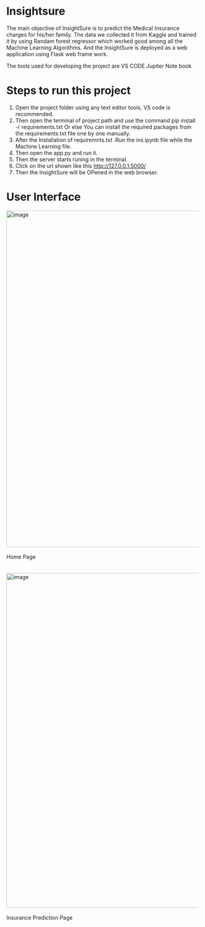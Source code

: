 # Insightsure
The main objective of InsightSure is to predict the Medical Insurance charges for his/her family. The data we collected it from Kaggle and trained it by using Randam forest regressor which worked good among all the Machine Learning Algorithms. And the InsightSure is deployed as a web application using Flask web frame work. 

The tools used for developing the project are
VS CODE
Jupiter Note book

# Steps to  run this project 
1) Open the project folder using any text editor tools, VS code is recommended.
2) Then open the terminal of project path and use the command   pip install -r requirements.txt
Or else You can install the required packages from the requirements.txt file one by one manually.
3) After the Installation of requiremnts.txt .Run the ins.ipynb file while the Machine Learning file.
4) Then open the app.py and run it.
5) Then the server starts runing in the terminal.
6) Click on the url shown like this http://127.0.0.1:5000/
7) Then the InsightSure will be OPened in the web browser.

# User Interface 
<div>
<img width="882" alt="image" src="https://github.com/Neerajareddy27/Insightsure-Health-Insurance-Price-Predicton/assets/105142891/0879a0e5-781f-402f-a68f-5ba1b6695624"><br><br>
Home Page
<br>
<br>
<br>
</div>
<div>
<img width="878" alt="image" src="https://github.com/Neerajareddy27/Insightsure-Health-Insurance-Price-Predicton/assets/105142891/833c8165-afbd-4e4e-8636-5c48a992e09a"><br><br>
Insurance Prediction Page
<br>
<br>
</div>
